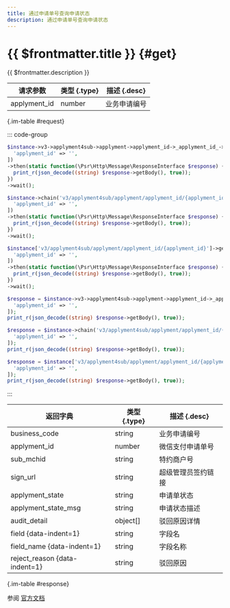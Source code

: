 ```yaml
---
title: 通过申请单号查询申请状态
description: 通过申请单号查询申请状态
---
```


# {{ $frontmatter.title }} {#get}

{{ $frontmatter.description }}

| 请求参数 | 类型 {.type} | 描述 {.desc}
| --- | --- | ---
| applyment_id | number | 业务申请编号

{.im-table #request}

::: code-group

```php [异步纯链式]
$instance->v3->applyment4sub->applyment->applyment_id->_applyment_id_->getAsync([
  'applyment_id' => '',
])
->then(static function(\Psr\Http\Message\ResponseInterface $response) {
  print_r(json_decode((string) $response->getBody(), true));
})
->wait();
```

```php [异步声明式]
$instance->chain('v3/applyment4sub/applyment/applyment_id/{applyment_id}')->getAsync([
  'applyment_id' => '',
])
->then(static function(\Psr\Http\Message\ResponseInterface $response) {
  print_r(json_decode((string) $response->getBody(), true));
})
->wait();
```

```php [异步属性式]
$instance['v3/applyment4sub/applyment/applyment_id/{applyment_id}']->getAsync([
  'applyment_id' => '',
])
->then(static function(\Psr\Http\Message\ResponseInterface $response) {
  print_r(json_decode((string) $response->getBody(), true));
})
->wait();
```

```php [同步纯链式]
$response = $instance->v3->applyment4sub->applyment->applyment_id->_applyment_id_->get([
  'applyment_id' => '',
]);
print_r(json_decode((string) $response->getBody(), true));
```

```php [同步声明式]
$response = $instance->chain('v3/applyment4sub/applyment/applyment_id/{applyment_id}')->get([
  'applyment_id' => '',
]);
print_r(json_decode((string) $response->getBody(), true));
```

```php [同步属性式]
$response = $instance['v3/applyment4sub/applyment/applyment_id/{applyment_id}']->get([
  'applyment_id' => '',
]);
print_r(json_decode((string) $response->getBody(), true));
```

:::

| 返回字典 | 类型 {.type} | 描述 {.desc}
| --- | --- | ---
| business_code | string | 业务申请编号
| applyment_id | number | 微信支付申请单号
| sub_mchid | string | 特约商户号
| sign_url | string | 超级管理员签约链接
| applyment_state | string | 申请单状态
| applyment_state_msg | string | 申请状态描述
| audit_detail | object[] | 驳回原因详情
| field {data-indent=1} | string | 字段名
| field_name {data-indent=1} | string | 字段名称
| reject_reason {data-indent=1} | string | 驳回原因

{.im-table #response}

参阅 [官方文档](https://pay.weixin.qq.com/wiki/doc/apiv3/wxpay/tool/applyment4sub/chapter3_2.shtml)
